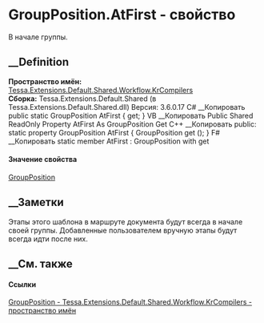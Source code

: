 # GroupPosition.AtFirst - свойство
В начале группы.
## __Definition
 **Пространство имён:**
[Tessa.Extensions.Default.Shared.Workflow.KrCompilers](N_Tessa_Extensions_Default_Shared_Workflow_KrCompilers.htm)  
 **Сборка:** Tessa.Extensions.Default.Shared (в
Tessa.Extensions.Default.Shared.dll) Версия: 3.6.0.17
C# __Копировать
     public static GroupPosition AtFirst { get; }
VB __Копировать
     Public Shared ReadOnly Property AtFirst As GroupPosition
    	Get
C++ __Копировать
     public:
    static property GroupPosition AtFirst {
    	GroupPosition get ();
    }
F# __Копировать
     static member AtFirst : GroupPosition with get
#### Значение свойства
[GroupPosition](T_Tessa_Extensions_Default_Shared_Workflow_KrCompilers_GroupPosition.htm)
##  __Заметки
Этапы этого шаблона в маршруте документа будут всегда в начале своей группы.
Добавленные пользователем вручную этапы будут всегда идти после них.
## __См. также
#### Ссылки
[GroupPosition -
](T_Tessa_Extensions_Default_Shared_Workflow_KrCompilers_GroupPosition.htm)
[Tessa.Extensions.Default.Shared.Workflow.KrCompilers - пространство
имён](N_Tessa_Extensions_Default_Shared_Workflow_KrCompilers.htm)

